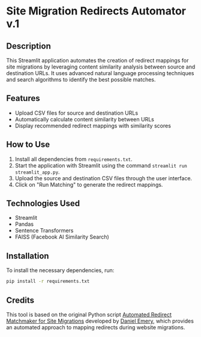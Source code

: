 
# Site Migration Redirects Automator v.1

## Description
This Streamlit application automates the creation of redirect mappings for site migrations by leveraging content similarity analysis between source and destination URLs. It uses advanced natural language processing techniques and search algorithms to identify the best possible matches.

## Features
- Upload CSV files for source and destination URLs
- Automatically calculate content similarity between URLs
- Display recommended redirect mappings with similarity scores

## How to Use
1. Install all dependencies from `requirements.txt`.
2. Start the application with Streamlit using the command `streamlit run streamlit_app.py`.
3. Upload the source and destination CSV files through the user interface.
4. Click on "Run Matching" to generate the redirect mappings.

## Technologies Used
- Streamlit
- Pandas
- Sentence Transformers
- FAISS (Facebook AI Similarity Search)

## Installation
To install the necessary dependencies, run:
```bash
pip install -r requirements.txt
```

## Credits
    
This tool is based on the original Python script [Automated Redirect Matchmaker for Site Migrations](https://colab.research.google.com/drive/1Y4msGtQf44IRzCotz8KMy0oawwZ2yIbT?usp=sharing) developed by [Daniel Emery](https://www.linkedin.com/in/dpe1/), which provides an automated approach to mapping redirects during website migrations.

